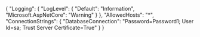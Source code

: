 {
"Logging": {
"LogLevel": {
"Default": "Information",
"Microsoft.AspNetCore": "Warning"
}
},
"AllowedHosts": "*",
"ConnectionStrings": {
"DatabaseConnection": "Password=Password1; User Id=sa; Trust Server Certificate=True"
}
}
